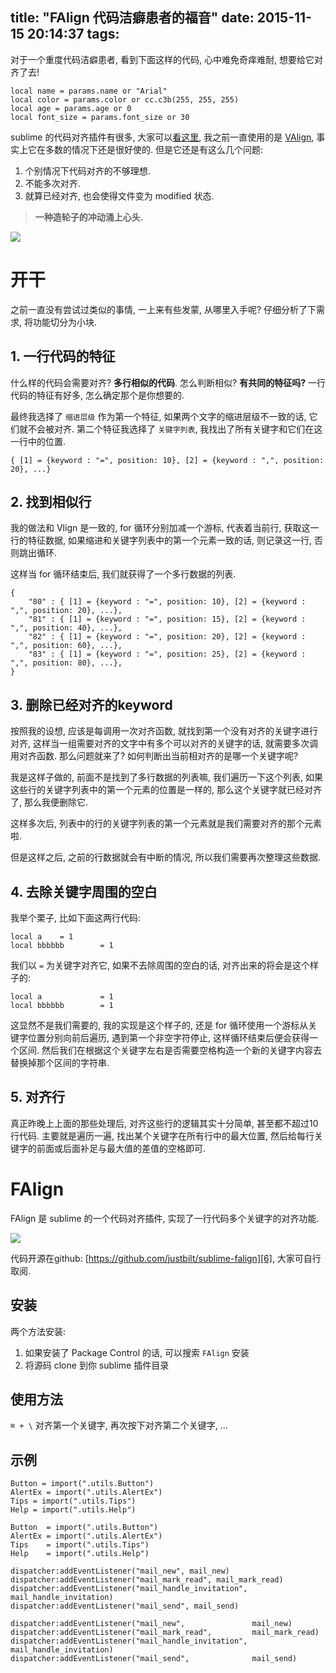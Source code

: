 title: "FAlign 代码洁癖患者的福音"
date: 2015-11-15 20:14:37
tags:
---

对于一个重度代码洁癖患者, 看到下面这样的代码, 心中难免奇痒难耐, 想要给它对齐了去!

<!-- more -->

```
local name = params.name or "Arial"
local color = params.color or cc.c3b(255, 255, 255)
local age = params.age or 0
local font_size = params.font_size or 30
```

sublime 的代码对齐插件有很多, 大家可以[看这里][1], 我之前一直使用的是 [VAlign][2], 事实上它在多数的情况下还是很好使的. 但是它还是有这么几个问题:

1. 个别情况下代码对齐的不够理想.
2. 不能多次对齐.
3. 就算已经对齐, 也会使得文件变为 modified 状态.

> **一种造轮子的冲动涌上心头.**

![][4]

# 开干

之前一直没有尝试过类似的事情, 一上来有些发蒙, 从哪里入手呢? 仔细分析了下需求, 将功能切分为小块.

## 1. 一行代码的特征

什么样的代码会需要对齐? **多行相似的代码**. 怎么判断相似? **有共同的特征吗?** 一行代码的特征有好多, 怎么确定那个是你想要的.

最终我选择了 `缩进层级` 作为第一个特征, 如果两个文字的缩进层级不一致的话, 它们就不会被对齐. 第二个特征我选择了 `关键字列表`, 我找出了所有关键字和它们在这一行中的位置.

```
{ [1] = {keyword : "=", position: 10}, [2] = {keyword : ",", position: 20}, ...}
```

## 2. 找到相似行

我的做法和 Vlign 是一致的, for 循环分别加减一个游标, 代表着当前行, 获取这一行的特征数据, 如果缩进和关键字列表中的第一个元素一致的话, 则记录这一行, 否则跳出循环.

这样当 for 循环结束后, 我们就获得了一个多行数据的列表.

```
{
    "80" : { [1] = {keyword : "=", position: 10}, [2] = {keyword : ",", position: 20}, ...},
    "81" : { [1] = {keyword : "=", position: 15}, [2] = {keyword : ",", position: 40}, ...},
    "82" : { [1] = {keyword : "=", position: 20}, [2] = {keyword : ",", position: 60}, ...},
    "83" : { [1] = {keyword : "=", position: 25}, [2] = {keyword : ",", position: 80}, ...},
}
```

## 3. 删除已经对齐的keyword

按照我的设想, 应该是每调用一次对齐函数, 就找到第一个没有对齐的关键字进行对齐, 这样当一组需要对齐的文字中有多个可以对齐的关键字的话, 就需要多次调用对齐函数. 那么问题就来了? 如何判断出当前相对齐的是哪一个关键字呢?

我是这样子做的, 前面不是找到了多行数据的列表嘛, 我们遍历一下这个列表, 如果这些行的关键字列表中的第一个元素的位置是一样的, 那么这个关键字就已经对齐了, 那么我便删除它.

这样多次后, 列表中的行的关键字列表的第一个元素就是我们需要对齐的那个元素啦.

但是这样之后, 之前的行数据就会有中断的情况, 所以我们需要再次整理这些数据.

## 4. 去除关键字周围的空白

我举个栗子, 比如下面这两行代码:

```
local a    = 1
local bbbbbb        = 1
```

我们以 `=` 为关键字对齐它, 如果不去除周围的空白的话, 对齐出来的将会是这个样子的:

```
local a             = 1
local bbbbbb        = 1
```

这显然不是我们需要的, 我的实现是这个样子的, 还是 for 循环使用一个游标从关键字位置分别向前后遍历, 遇到第一个非空字符停止, 这样循环结束后便会获得一个区间. 然后我们在根据这个关键字左右是否需要空格构造一个新的关键字内容去替换掉那个区间的字符串.


## 5. 对齐行

真正昨晚上上面的那些处理后, 对齐这些行的逻辑其实十分简单, 甚至都不超过10行代码. 主要就是遍历一遍, 找出某个关键字在所有行中的最大位置, 然后给每行关键字的前面或后面补足与最大值的差值的空格即可.


# FAlign

FAlign 是 sublime 的一个代码对齐插件, 实现了一行代码多个关键字的对齐功能.

![][5]

代码开源在github: [https://github.com/justbilt/sublime-falign][6], 大家可自行取阅.

## 安装

两个方法安装:

1. 如果安装了 Package Control 的话, 可以搜索 `FAlign` 安装
2. 将源码 clone 到你 sublime 插件目录

## 使用方法

`⌘ + \` 对齐第一个关键字, 再次按下对齐第二个关键字, ...

## 示例

```
Button = import(".utils.Button")
AlertEx = import(".utils.AlertEx")
Tips = import(".utils.Tips")
Help = import(".utils.Help")
```

```
Button  = import(".utils.Button")
AlertEx = import(".utils.AlertEx")
Tips    = import(".utils.Tips")
Help    = import(".utils.Help")
```


```
dispatcher:addEventListener("mail_new", mail_new)
dispatcher:addEventListener("mail_mark_read", mail_mark_read)
dispatcher:addEventListener("mail_handle_invitation", mail_handle_invitation)
dispatcher:addEventListener("mail_send", mail_send)
```

```
dispatcher:addEventListener("mail_new",               mail_new)
dispatcher:addEventListener("mail_mark_read",         mail_mark_read)
dispatcher:addEventListener("mail_handle_invitation", mail_handle_invitation)
dispatcher:addEventListener("mail_send",              mail_send)
```


[1]: https://packagecontrol.io/search/align?sort=popularity
[2]: https://packagecontrol.io/packages/VAlign
[4]: /img/22015-04-19-001.jpg
[5]: http://ww4.sinaimg.cn/large/7f870d23gw1exv5kflm7ug20ov0213yx.gif
[6]: https://github.com/justbilt/sublime-falign
[7]: http://ww2.sinaimg.cn/large/7f870d23gw1ey2iie1bggg20ov02174o.gif
[8]: http://ww3.sinaimg.cn/large/7f870d23gw1ey2ijyioy9g20ov021t93.gif

